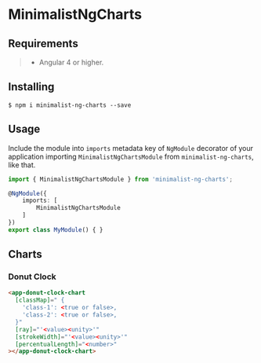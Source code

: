 # MinimalistNgCharts

## Requirements

>- Angular 4 or higher.

## Installing

	$ npm i minimalist-ng-charts --save

## Usage

Include the module into ```imports``` metadata key of ```NgModule``` decorator of your application importing ```MinimalistNgChartsModule``` from ```minimalist-ng-charts```, like that.

```typescript
import { MinimalistNgChartsModule } from 'minimalist-ng-charts';

@NgModule({
    imports: [
        MinimalistNgChartsModule
    ]
})
export class MyModule() { }
```

## Charts

### Donut Clock

```html
<app-donut-clock-chart
  [classMap]=" {
    'class-1': <true or false>,
    'class-2': <true or false>,
  }"
  [ray]="'<value><unity>'"
  [strokeWidth]="'<value><unity>'"
  [percentualLength]="<number>"
></app-donut-clock-chart>
```



